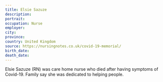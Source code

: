```yaml
---
title: Elsie Sazuze
description: 
portrait: 
occupation: Nurse
employer: 
city: 
province: 
country: United Kingdom
source: https://nursingnotes.co.uk/covid-19-memorial/
birth_date: 
death_date: 
---
```


Elsie Sazuze (RN) was care home nurse who died after having symptoms of Covid-19. Family say she was dedicated to helping people.